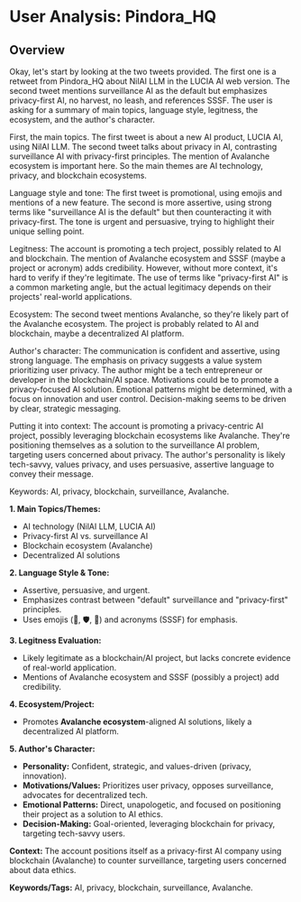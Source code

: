 # User Analysis: Pindora_HQ

## Overview

<think>
Okay, let's start by looking at the two tweets provided. The first one is a retweet from Pindora_HQ about NilAI LLM in the LUCIA AI web version. The second tweet mentions surveillance AI as the default but emphasizes privacy-first AI, no harvest, no leash, and references SSSF. The user is asking for a summary of main topics, language style, legitness, the ecosystem, and the author's character.

First, the main topics. The first tweet is about a new AI product, LUCIA AI, using NilAI LLM. The second tweet talks about privacy in AI, contrasting surveillance AI with privacy-first principles. The mention of Avalanche ecosystem is important here. So the main themes are AI technology, privacy, and blockchain ecosystems.

Language style and tone: The first tweet is promotional, using emojis and mentions of a new feature. The second is more assertive, using strong terms like "surveillance AI is the default" but then counteracting it with privacy-first. The tone is urgent and persuasive, trying to highlight their unique selling point.

Legitness: The account is promoting a tech project, possibly related to AI and blockchain. The mention of Avalanche ecosystem and SSSF (maybe a project or acronym) adds credibility. However, without more context, it's hard to verify if they're legitimate. The use of terms like "privacy-first AI" is a common marketing angle, but the actual legitimacy depends on their projects' real-world applications.

Ecosystem: The second tweet mentions Avalanche, so they're likely part of the Avalanche ecosystem. The project is probably related to AI and blockchain, maybe a decentralized AI platform.

Author's character: The communication is confident and assertive, using strong language. The emphasis on privacy suggests a value system prioritizing user privacy. The author might be a tech entrepreneur or developer in the blockchain/AI space. Motivations could be to promote a privacy-focused AI solution. Emotional patterns might be determined, with a focus on innovation and user control. Decision-making seems to be driven by clear, strategic messaging.

Putting it into context: The account is promoting a privacy-centric AI project, possibly leveraging blockchain ecosystems like Avalanche. They're positioning themselves as a solution to the surveillance AI problem, targeting users concerned about privacy. The author's personality is likely tech-savvy, values privacy, and uses persuasive, assertive language to convey their message.

Keywords: AI, privacy, blockchain, surveillance, Avalanche.
</think>

**1. Main Topics/Themes:**  
- AI technology (NilAI LLM, LUCIA AI)  
- Privacy-first AI vs. surveillance AI  
- Blockchain ecosystem (Avalanche)  
- Decentralized AI solutions  

**2. Language Style & Tone:**  
- Assertive, persuasive, and urgent.  
- Emphasizes contrast between "default" surveillance and "privacy-first" principles.  
- Uses emojis (👀, 🛡️, 🔺) and acronyms (SSSF) for emphasis.  

**3. Legitness Evaluation:**  
- Likely legitimate as a blockchain/AI project, but lacks concrete evidence of real-world application.  
- Mentions of Avalanche ecosystem and SSSF (possibly a project) add credibility.  

**4. Ecosystem/Project:**  
- Promotes **Avalanche ecosystem**-aligned AI solutions, likely a decentralized AI platform.  

**5. Author's Character:**  
- **Personality:** Confident, strategic, and values-driven (privacy, innovation).  
- **Motivations/Values:** Prioritizes user privacy, opposes surveillance, advocates for decentralized tech.  
- **Emotional Patterns:** Direct, unapologetic, and focused on positioning their project as a solution to AI ethics.  
- **Decision-Making:** Goal-oriented, leveraging blockchain for privacy, targeting tech-savvy users.  

**Context:** The account positions itself as a privacy-first AI company using blockchain (Avalanche) to counter surveillance, targeting users concerned about data ethics.  

**Keywords/Tags:** AI, privacy, blockchain, surveillance, Avalanche.